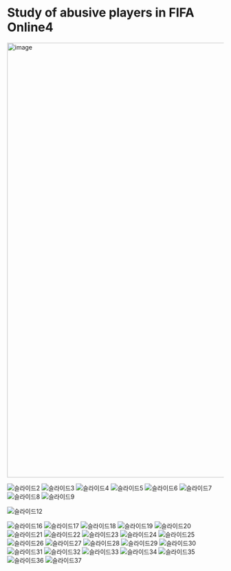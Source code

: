 # Study of abusive players in FIFA Online4

<!-- 
[연구_2022_1학기_발표_3.pptx](https://github.com/rkdgusdn/study_abusing_fifiOnline4/files/8983987/_2022_1._._3.pptx)
![개별연구_2022_1학기_발표_3](https://user-images.githubusercontent.com/23547185/175760544-6230213b-2a62-46a2-ad2b-95ec56695d01.png)
 -->


<img width="1010" alt="image" src="https://github.com/user-attachments/assets/438cf1db-ba98-408f-9f0e-6ab12ccc46b7">

![슬라이드2](https://user-images.githubusercontent.com/23547185/175760476-209cee29-7e7e-4991-96f6-5c05f72013a8.PNG)
![슬라이드3](https://user-images.githubusercontent.com/23547185/175760477-a4dbf484-179c-4d72-8429-05fb987ff401.PNG)
![슬라이드4](https://user-images.githubusercontent.com/23547185/175760478-96c65686-dc80-4dcb-b1eb-39fa7e02b486.PNG)
![슬라이드5](https://user-images.githubusercontent.com/23547185/175760479-87f2b000-9fc9-481d-82e8-8dea31ecee6a.PNG)
![슬라이드6](https://user-images.githubusercontent.com/23547185/175760480-d378c377-d178-4f06-8d3f-56d5b13e3f8d.PNG)
![슬라이드7](https://user-images.githubusercontent.com/23547185/175760481-49cb4654-6813-4b9a-9def-0e9837960bed.PNG)
![슬라이드8](https://user-images.githubusercontent.com/23547185/175760482-fee833d7-627f-4027-b3e5-b0e3616d4b46.PNG)
![슬라이드9](https://user-images.githubusercontent.com/23547185/175760483-58e4b424-e5f6-4cf6-a445-7f688144ae8a.PNG)
<!-- 
![슬라이드10](https://user-images.githubusercontent.com/23547185/175760484-e3ac56e6-4699-4172-9c30-de96e0b4ea87.PNG)
![슬라이드11](https://user-images.githubusercontent.com/23547185/175760485-63a89fc0-c594-4c13-b664-d2b3071a89d6.PNG)
 -->
![슬라이드12](https://user-images.githubusercontent.com/23547185/175760486-c3c00249-5f07-4225-8874-822c8ffceb52.PNG)
<!-- 
![슬라이드13](https://user-images.githubusercontent.com/23547185/175760488-02ffbe0d-3c2c-4011-82c4-b6fb584725a4.PNG)
![슬라이드14](https://user-images.githubusercontent.com/23547185/175760489-e03e806e-7d61-4e05-846b-7667784d45f8.PNG)
![슬라이드15](https://user-images.githubusercontent.com/23547185/175760490-88aee99f-4578-4266-9096-180309703945.PNG)
 -->
![슬라이드16](https://user-images.githubusercontent.com/23547185/175760491-6c69a9f2-33c7-4e42-b2cd-10b02f363e74.PNG)
![슬라이드17](https://user-images.githubusercontent.com/23547185/175760492-ec7e6554-8d29-42a6-9419-dde6592f0711.PNG)
![슬라이드18](https://user-images.githubusercontent.com/23547185/175760493-25d50a9b-c2c2-424d-be45-d8dec48f9b82.PNG)
![슬라이드19](https://user-images.githubusercontent.com/23547185/175760494-a8e89aa8-a668-45fc-a5a3-952e43e3f2a6.PNG)
![슬라이드20](https://user-images.githubusercontent.com/23547185/175760495-8bba8f00-654d-41bf-a0f1-1f3e111c13e3.PNG)
![슬라이드21](https://user-images.githubusercontent.com/23547185/175760497-35535f26-f27b-42ae-ac57-46e9257aaa0f.PNG)
![슬라이드22](https://user-images.githubusercontent.com/23547185/175760498-d82d18eb-5239-4ef3-ae97-cca39f51c73c.PNG)
![슬라이드23](https://user-images.githubusercontent.com/23547185/175760499-5df1fe13-b711-4dca-8527-1296e026320e.PNG)
![슬라이드24](https://user-images.githubusercontent.com/23547185/175760500-bb0315fd-e011-4643-b4a8-fa195dca1b20.PNG)
![슬라이드25](https://user-images.githubusercontent.com/23547185/175760501-f3d4041f-aeaf-413d-8278-cd9357af3f31.PNG)
![슬라이드26](https://user-images.githubusercontent.com/23547185/175760503-eb0aade8-859c-41c2-afbd-a9ffc5da814d.PNG)
![슬라이드27](https://user-images.githubusercontent.com/23547185/175760504-123e412e-e169-4ee6-99e7-1e2f1d03506f.PNG)
![슬라이드28](https://user-images.githubusercontent.com/23547185/175760506-29c40321-3c88-421f-a2e5-e77acc19cf0e.PNG)
![슬라이드29](https://user-images.githubusercontent.com/23547185/175760507-be40cb0c-9546-4004-ad84-021faf492fc4.PNG)
![슬라이드30](https://user-images.githubusercontent.com/23547185/175760508-e83f4afe-2f0e-480e-912d-0765b1d00b1d.PNG)
![슬라이드31](https://user-images.githubusercontent.com/23547185/175760509-3545f0a0-4f33-47ec-8998-95cc4d96aa35.PNG)
![슬라이드32](https://user-images.githubusercontent.com/23547185/175760510-07aaf05a-b675-42ce-a446-0a9af766877c.PNG)
![슬라이드33](https://user-images.githubusercontent.com/23547185/175760511-ce6bc2a2-0c84-469a-9d33-88b81eed0645.PNG)
![슬라이드34](https://user-images.githubusercontent.com/23547185/175760512-8a879ea9-e0af-496c-86f8-e758282b959a.PNG)
![슬라이드35](https://user-images.githubusercontent.com/23547185/175760513-a704447d-3c53-4b5a-8a6a-32aa01ff5611.PNG)
![슬라이드36](https://user-images.githubusercontent.com/23547185/175760514-1a00dca4-4315-40d7-bdd5-981830c9a4a0.PNG)
![슬라이드37](https://user-images.githubusercontent.com/23547185/175760516-b53ed97f-9e0a-4273-8bed-a33555634cfb.PNG)
